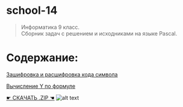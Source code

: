 # school-14
>Информатика 9 класс.  
Сборник задач с решением и исходниками на языке Pascal.

# Содержание:  
[Зашифровка и расшифровка кода символа](https://github.com/ialeksii/school-14/tree/main/%D0%97%D0%B0%D1%88%D0%B8%D1%84%D1%80%D0%BE%D0%B2%D0%BA%D0%B0%20%D0%B8%20%D1%80%D0%B0%D1%81%D1%88%D0%B8%D1%84%D1%80%D0%BE%D0%B2%D0%BA%D0%B0%20%D0%BA%D0%BE%D0%B4%D0%B0%20%D1%81%D0%B8%D0%BC%D0%B2%D0%BE%D0%BB%D0%B0)

[Вычисление Y по формуле](https://github.com/ialeksii/school-14/tree/main/%D0%92%D1%8B%D1%87%D0%B8%D1%81%D0%BB%D0%B5%D0%BD%D0%B8%D0%B5%20Y%20%D0%BF%D0%BE%20%D1%84%D0%BE%D1%80%D0%BC%D1%83%D0%BB%D0%B5)
  
[☛ СКАЧАТЬ .ZIP ☚](https://github.com/ialeksii/school-14/archive/main.zip)
![alt text](https://avatars.mds.yandex.net/get-https://github.com/ialeksii/school-14/tree/main/%D0%92%D1%8B%D1%87%D0%B8%D1%81%D0%BB%D0%B5%D0%BD%D0%B8%D0%B5%20Y%20%D0%BF%D0%BE%20%D1%84%D0%BE%D1%80%D0%BC%D1%83%D0%BB%D0%B5zen_doc/35845/pub_5dc6e7cc089979742c129874_5dc6f27e1b50cd22ca7adc24/scale_1200)
